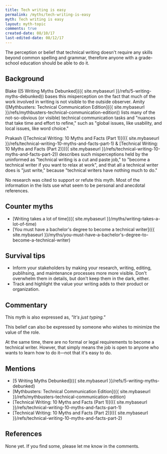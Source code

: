 ```yaml
---
title: Tech writing is easy
permalink: /myths/tech-writing-is-easy
myth: Tech writing is easy
layout: myth-topic
comments: true
created-date: 08/10/17
last-edited-date: 08/12/17
---
```


The perception or belief that technical writing doesn't require any skills beyond common spelling and grammar, therefore anyone with a grade-school education should be able to do it. 

## Background

Blake ([5 Writing Myths Debunked]({{ site.mybaseurl }}/refs/5-writing-myths-debunked)) bases this misperception on the fact that much of the work involved in writing is not visible to the outside observer. Amity ([Mythbusters: Technical Communication Edition]({{ site.mybaseurl }}/refs/mythbusters-technical-communication-edition)) lists many of the not-so-obvious (or visible) technical communication tasks and "nuances that take time and effort to refine," such as "global issues, like usability, and local issues, like word choice."

Prakash ([Technical Writing: 10 Myths and Facts (Part 1)]({{ site.mybaseurl }}/refs/technical-writing-10-myths-and-facts-part-1) & [Technical Writing: 10 Myths and Facts (Part 2)]({{ site.mybaseurl }}/refs/technical-writing-10-myths-and-facts-part-2)) describes such misperceptions held by the uninformed as "technical writing is a cut and paste job," to "become a technical writer if you want to relax at work", and that all a technical writer does is "just write," because "technical writers have nothing much to do."

No research was cited to support or refute this myth. Most of the information in the lists use what seem to be personal and anecdotal references.

## Counter myths

* [Writing takes a lot of time]({{ site.mybaseurl }}/myths/writing-takes-a-lot-of-time)
* [You must have a bachelor's degree to become a technical writer]({{ site.mybaseurl }}/myths/you-must-have-a-bachelor's-degree-to-become-a-technical-writer)

## Survival tips

* Inform your stakeholders by making your research, writing, editing, publihsing, and maintenance processes more more visible. Don't overwhelm them in details, but don't keep them in the dark, either. 
* Track and highlight the value your writing adds to their product or organization.

## Commentary

This myth is also expressed as, _"It's just typing."_

This belief can also be expressed by someone who wishes to minimize the value of the role.

At the same time, there are no formal or legal requirements to become a technical writer. Howver, that simply means the job is open to anyone who wants to learn how to do it&mdash;not that it's easy to do.

## Mentions

* [5 Writing Myths Debunked]({{ site.mybaseurl }}/refs/5-writing-myths-debunked)
* [Mythbusters: Technical Communication Edition]({{ site.mybaseurl }}/refs/mythbusters-technical-communication-edition)				
* [Technical Writing: 10 Myths and Facts (Part 1)]({{ site.mybaseurl }}/refs/technical-writing-10-myths-and-facts-part-1)	
* [Technical Writing: 10 Myths and Facts (Part 2)]({{ site.mybaseurl }}/refs/technical-writing-10-myths-and-facts-part-2)	

## References

None yet. If you find some, please let me know in the comments.
